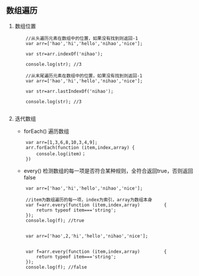 ## 数组遍历
1. 数组位置

    ```
        //从头遍历元素在数组中的位置，如果没有找到则返回-1
        var arr=['hao','hi','hello','nihao','nice'];

        var str=arr.indexOf('nihao');

        console.log(str); //3
    ```
    
    ```
        //从末尾遍历元素在数组中的位置，如果没有找到则返回-1
        var arr=['hao','hi','hello','nihao','nice'];

        var str=arr.lastIndexOf('nihao');

        console.log(str); //3
        
    ```
2. 迭代数组

    * forEach() 遍历数组
 
    ```
        var arr=[1,3,6,8,10,3,4,9];
        arr.forEach(function (item,index,array) {
            console.log(item)；
        })
    ```
        
    * every() 检测数组的每一项是否符合某种规则，全符合返回true，否则返回false
        
    ```
        var arr=['hao','hi','hello','nihao','nice'];

        //item为数组遍历的每一项，index为索引，array为数组本身
        var f=arr.every(function (item,index,array)         {
            return typeof item==='string';
        });
        console.log(f); //true
        
        
        var arr=['hao',2,'hi','hello','nihao','nice'];


        var f=arr.every(function (item,index,array)         {
            return typeof item==='string';
        });
        console.log(f); //false

    ```
   

